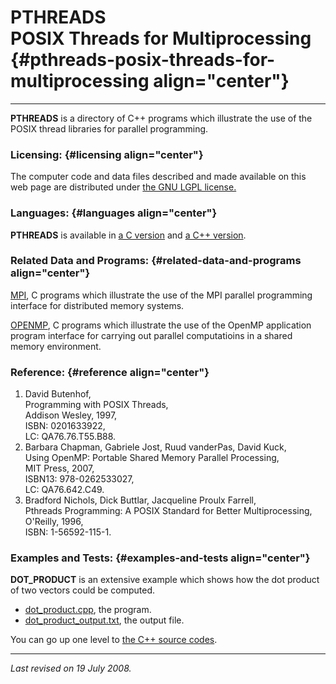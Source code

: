 PTHREADS\
POSIX Threads for Multiprocessing {#pthreads-posix-threads-for-multiprocessing align="center"}
=================================

------------------------------------------------------------------------

**PTHREADS** is a directory of C++ programs which illustrate the use of
the POSIX thread libraries for parallel programming.

### Licensing: {#licensing align="center"}

The computer code and data files described and made available on this
web page are distributed under [the GNU LGPL
license.](../../txt/gnu_lgpl.txt)

### Languages: {#languages align="center"}

**PTHREADS** is available in [a C
version](../../c_src/pthreads/pthreads.html) and [a C++
version](../../cpp_src/pthreads/pthreads.html).

### Related Data and Programs: {#related-data-and-programs align="center"}

[MPI](../../c_src/mpi/mpi.html), C programs which illustrate the use of
the MPI parallel programming interface for distributed memory systems.

[OPENMP](../../c_src/openmp/openmp.html), C programs which illustrate
the use of the OpenMP application program interface for carrying out
parallel computatioins in a shared memory environment.

### Reference: {#reference align="center"}

1.  David Butenhof,\
    Programming with POSIX Threads,\
    Addison Wesley, 1997,\
    ISBN: 0201633922,\
    LC: QA76.76.T55.B88.
2.  Barbara Chapman, Gabriele Jost, Ruud vanderPas, David Kuck,\
    Using OpenMP: Portable Shared Memory Parallel Processing,\
    MIT Press, 2007,\
    ISBN13: 978-0262533027,\
    LC: QA76.642.C49.
3.  Bradford Nichols, Dick Buttlar, Jacqueline Proulx Farrell,\
    Pthreads Programming: A POSIX Standard for Better Multiprocessing,\
    O'Reilly, 1996,\
    ISBN: 1-56592-115-1.

### Examples and Tests: {#examples-and-tests align="center"}

**DOT\_PRODUCT** is an extensive example which shows how the dot product
of two vectors could be computed.

-   [dot\_product.cpp](dot_product.cpp), the program.
-   [dot\_product\_output.txt](dot_product_output.txt), the output file.

You can go up one level to [the C++ source codes](../cpp_src.html).

------------------------------------------------------------------------

*Last revised on 19 July 2008.*

